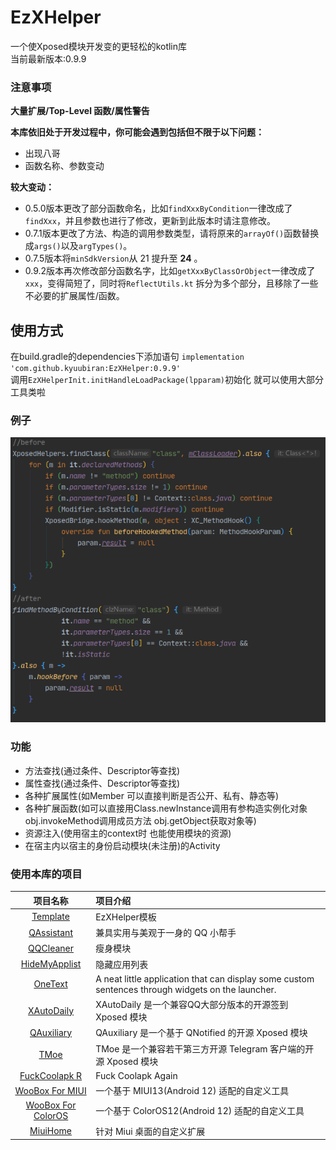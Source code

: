 # EzXHelper

一个使Xposed模块开发变的更轻松的kotlin库    
当前最新版本:0.9.9

### 注意事项

**大量扩展/Top-Level 函数/属性警告**

**本库依旧处于开发过程中，你可能会遇到包括但不限于以下问题：**

- 出现八哥
- 函数名称、参数变动

**较大变动：**

- 0.5.0版本更改了部分函数命名，比如`findXxxByCondition`一律改成了`findXxx`，并且参数也进行了修改，更新到此版本时请注意修改。
- 0.7.1版本更改了方法、构造的调用参数类型，请将原来的`arrayOf()`函数替换成`args()`以及`argTypes()`。
- 0.7.5版本将`minSdkVersion`从 21 提升至 **24** 。
- 0.9.2版本再次修改部分函数名字，比如`getXxxByClassOrObject`一律改成了`xxx`，变得简短了，同时将`ReflectUtils.kt`
  拆分为多个部分，且移除了一些不必要的扩展属性/函数。

## 使用方式

在build.gradle的dependencies下添加语句 `implementation 'com.github.kyuubiran:EzXHelper:0.9.9'`   
调用`EzXHelperInit.initHandleLoadPackage(lpparam)`初始化 就可以使用大部分工具类啦

### 例子

![image](docs/example.png)

### 功能

- 方法查找(通过条件、Descriptor等查找)
- 属性查找(通过条件、Descriptor等查找)
- 各种扩展属性(如Member 可以直接判断是否公开、私有、静态等)
- 各种扩展函数(如可以直接用Class.newInstance调用有参构造实例化对象 obj.invokeMethod调用成员方法 obj.getObject获取对象等)
- 资源注入(使用宿主的context时 也能使用模块的资源)
- 在宿主内以宿主的身份启动模块(未注册)的Activity

### 使用本库的项目

|                                   项目名称                                    | 项目介绍                                                                                              |
|:-------------------------------------------------------------------------:|:--------------------------------------------------------------------------------------------------|
|        [Template](https://github.com/KyuubiRan/ezxhepler-template)        | EzXHelper模板                                                                                       |
|          [QAssistant](https://github.com/KitsunePie/QAssistant)           | 兼具实用与美观于一身的 QQ 小帮手                                                                                |
|            [QQCleaner](https://github.com/KyuubiRan/QQCleaner)            | 瘦身模块                                                                                              |
|        [HideMyApplist](https://github.com/Dr-TSNG/Hide-My-Applist)        | 隐藏应用列表                                                                                            |
|          [OneText](https://github.com/lz233/OneText_For_Android)          | A neat little application that can display some custom sentences through widgets on the launcher. |
|           [XAutoDaily](https://github.com/LuckyPray/XAutoDaily)           | XAutoDaily 是一个兼容QQ大部分版本的开源签到 Xposed 模块                                                            |
|             [QAuxiliary](https://github.com/cinit/QAuxiliary)             | QAuxiliary 是一个基于 QNotified 的开源 Xposed 模块                                                          |
|                   [TMoe](https://github.com/cinit/TMoe)                   | TMoe 是一个兼容若干第三方开源 Telegram 客户端的开源 Xposed 模块                                                       |
| [FuckCoolapk R](https://github.com/Xposed-Modules-Repo/org.hello.coolapk) | Fuck Coolapk Again                                                                                |
|    [WooBox For MIUI](https://github.com/Simplicity-Team/WooBoxForMIUI)    | 一个基于 MIUI13(Android 12) 适配的自定义工具                                                                  |
| [WooBox For ColorOS](https://github.com/Simplicity-Team/WooBoxForColorOS) | 一个基于 ColorOS12(Android 12) 适配的自定义工具                                                               |
| [MiuiHome](https://github.com/qqlittleice/MiuiHome) | 针对 Miui 桌面的自定义扩展                                                            |
